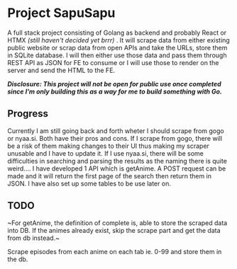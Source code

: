 # Project SapuSapu

A full stack project consisting of Golang as backend and probably React or HTMX _(still haven't decided yet brrr)_ . It will scrape data from either existing public website or scrap data from open APIs and take the URLs, store them in SQLite database. I will then either use those data and pass them through REST API as JSON for FE to consume or I will use those to render on the server and send the HTML to the FE.

**_Disclosure: This project will not be open for public use once completed since I'm only building this as a way for me to build something with Go._**

## Progress

Currently I am still going back and forth wheter I should scrape from gogo or nyaa.si. Both have their pros and cons. If I scrape from gogo, there will be a risk of them making changes to their UI thus making my scraper unusable and I have to update it. If I use nyaa.si, there will be some difficulties in searching and parsing the results as the naming there is quite weird.... I have developed 1 API which is getAnime. A POST request can be made and it will return the first page of the search then return them in JSON. I have also set up some tables to be use later on.

## TODO

~For getAnime, the definition of complete is, able to store the scraped data into DB. If the animes already exist, skip the scrape part and get the data from db instead.~

Scrape episodes from each anime on each tab ie. 0-99 and store them in the db.
